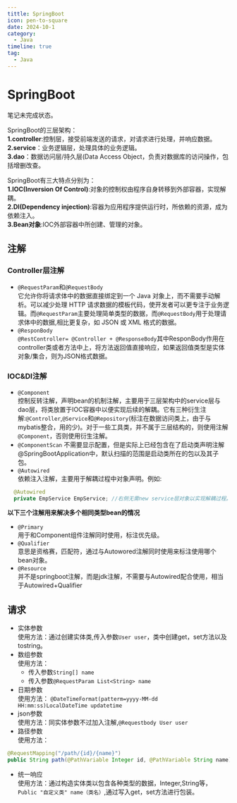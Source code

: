 ```yaml
---
tittle: SpringBoot
icon: pen-to-square
date: 2024-10-1
category:
  - Java
timeline: true
tag:
  - Java
---
```

# SpringBoot
笔记未完成状态。
<!-- more -->
SpringBoot的三层架构：  
**1.controller**:控制层，接受前端发送的请求，对请求进行处理，并响应数据。  
**2.service**：业务逻辑层，处理具体的业务逻辑。  
**3.dao**：数据访问层/持久层(Data Access Object，负责对数据库的访问操作，包括增删改查。  

SpringBoot有三大特点分别为：  
**1.IOC(Inversion Of Control)**:对象的控制权由程序自身转移到外部容器，实现解耦。  
**2.DI(Dependency injection)**:容器为应用程序提供运行时，所依赖的资源，成为依赖注入。  
**3.Bean对象**:IOC外部容器中所创建、管理的对象。

## 注解
### Controller层注解
- ```@RequestParam```和```@RequestBody```  
它允许你将请求体中的数据直接绑定到一个 Java 对象上，而不需要手动解析。可以减少处理 HTTP 请求数据的模板代码，使开发者可以更专注于业务逻辑。而```@RequestParam```主要处理简单类型的数据，而```@RequestBody```用于处理请求体中的数据,相比更复杂，如 JSON 或 XML 格式的数据。  
- ```@ResponBody```   
```@RestController= @Controller + @ResponseBody```其中ResponBody作用在controller类或者方法中上，将方法返回值直接响应，如果返回值类型是实体对象/集合，则为JSON格式数据。  
### IOC&DI注解
- ```@Component```  
控制反转注解，声明bean的机制注解，主要用于三层架构中的service层与dao层，将类放置于IOC容器中以便实现后续的解耦。它有三种衍生注解:```@Controller```,```@Service```和```@Repository```(标注在数据访问类上，由于与mybatis整合，用的少)。对于一些工具类，并不属于三层结构的，则使用注解```@Component```，否则使用衍生注解。  
- ```@ComponentScan```
不需要显示配置，但是实际上已经包含在了启动类声明注解@SpringBootApplication中，默认扫描的范围是启动类所在的包以及其子包。  
- ```@Autowired```  
依赖注入注解，主要用于解耦过程中对象声明。例如: 
```Java
  @Autowired
  private EmpService EmpService; //右侧无需new service层对象以实现解耦过程。
```
**以下三个注解用来解决多个相同类型bean的情况**
- ```@Primary```  
用于和Component组件注解同时使用，标注优先级。
- ```@Qualifier```    
意思是资格赛，匹配符，通过与Autowored注解同时使用来标注使用哪个bean对象。  
- ```@Resource```  
并不是springboot注解，而是jdk注解，不需要与Autowired配合使用，相当于Autowired+Qualifier


## 请求
- 实体参数  
使用方法：通过创建实体类,传入参数```User user```，类中创建get，set方法以及tostring。
- 数组参数  
使用方法：  
  - 传入参数```String[] name```  
  - 传入参数```@RequestParam List<String> name```
- 日期参数  
使用方法： ```@DateTimeFormat(patterm=yyyy-MM-dd HH:mm:ss)LocalDateTime updatetime```
- json参数  
使用方法：同实体参数不过加入注解,```@Requestbody User user```
- 路径参数  
使用方法：
```Java
@RequestMapping("/path/{id}/{name}")
public String path(@PathVariable Integer id, @PathVariable String name){}
```
- 统一响应  
使用方法：通过构造实体类以包含各种类型的数据，Integer,String等，```Public "自定义类" name（类名）```,通过写入get，set方法进行包装。

